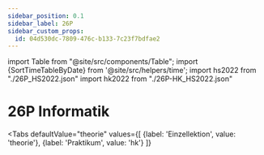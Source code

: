 ```yaml
---
sidebar_position: 0.1
sidebar_label: 26P
sidebar_custom_props:
  id: 04d530dc-7809-476c-b133-7c23f7bdfae2
---
```


import Table from "@site/src/components/Table";
import {SortTimeTableByDate} from '@site/src/helpers/time';
import hs2022 from "./26P_HS2022.json"
import hk2022 from "./26P-HK_HS2022.json"

# 26P Informatik

<Tabs
    defaultValue="theorie"
    values={[
      {label: 'Einzellektion', value: 'theorie'},
      {label: 'Praktikum', value: 'hk'}
    ]}
>
<TabItem value="theorie">
<Table
  header={["Datum", "Thema", "Inhalt"]}
  compact
  selectable
  rows={hs2022}
  order={SortTimeTableByDate}
/>
</TabItem>

<TabItem value="hk">
<Table
  header={["Datum", "Halbklasse", "Thema", "Inhalt"]}
  compact
  selectable
  rows={hk2022}
  order={SortTimeTableByDate}
/>
</TabItem>
</Tabs>
